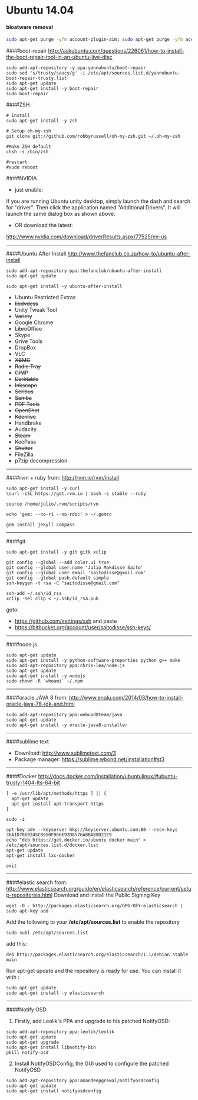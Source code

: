 Ubuntu 14.04
======

#### bloatware removal
```bash
sudo apt-get purge -yfm account-plugin-aim; sudo apt-get purge -yfm account-plugin-facebook; sudo apt-get purge -yfm account-plugin-flickr; sudo apt-get purge -yfm account-plugin-jabber; sudo apt-get purge -yfm account-plugin-salut; sudo apt-get purge -yfm account-plugin-twitter; sudo apt-get purge -yfm account-plugin-windows-live; sudo apt-get purge -yfm account-plugin-yahoo; sudo apt-get purge -yfm aisleriot; sudo apt-get purge -yfm brltty; sudo apt-get purge -yfm colord; sudo apt-get purge -yfm deja-dup; sudo apt-get purge -yfm deja-dup-backend-gvfs; sudo apt-get purge -yfm duplicity; sudo apt-get purge -yfm empathy; sudo apt-get purge -yfm empathy-common; sudo apt-get purge -yfm evolution-data-server-online-accounts; sudo apt-get purge -yfm example-content; sudo apt-get purge -yfm friends; sudo apt-get purge -yfm friends-dispatcher; sudo apt-get purge -yfm friends-facebook; sudo apt-get purge -yfm friends-twitter; sudo apt-get purge -yfm gnome-accessibility-themes; sudo apt-get purge -yfm gnome-contacts; sudo apt-get purge -yfm gnome-mahjongg; sudo apt-get purge -yfm gnome-mines; sudo apt-get purge -yfm gnome-orca; sudo apt-get purge -yfm gnome-screensaver; sudo apt-get purge -yfm gnome-sudoku; sudo apt-get purge -yfm gnome-video-effects; sudo apt-get purge -yfm gnomine; sudo apt-get purge -yfm landscape-common; sudo apt-get purge -yfm libfriends0; sudo apt-get purge -yfm libfriends0:amd64; sudo apt-get purge -yfm libreoffice-avmedia-backend-gstreamer; sudo apt-get purge -yfm libreoffice-base-core; sudo apt-get purge -yfm libreoffice-calc; sudo apt-get purge -yfm libreoffice-common; sudo apt-get purge -yfm libreoffice-core; sudo apt-get purge -yfm libreoffice-draw; sudo apt-get purge -yfm libreoffice-gnome; sudo apt-get purge -yfm libreoffice-gtk; sudo apt-get purge -yfm libreoffice-impress; sudo apt-get purge -yfm libreoffice-math; sudo apt-get purge -yfm libreoffice-ogltrans; sudo apt-get purge -yfm libreoffice-pdfimport; sudo apt-get purge -yfm libreoffice-presentation-minimizer; sudo apt-get purge -yfm libreoffice-style-galaxy; sudo apt-get purge -yfm libreoffice-style-human; sudo apt-get purge -yfm libreoffice-writer; sudo apt-get purge -yfm libsane; sudo apt-get purge -yfm libsane-common; sudo apt-get purge -yfm mcp-account-manager-uoa; sudo apt-get purge -yfm nautilus-sendto-empathy; sudo apt-get purge -yfm python3-uno; sudo apt-get purge -yfm rhythmbox; sudo apt-get purge -yfm rhythmbox-plugins; sudo apt-get purge -yfm rhythmbox-plugin-zeitgeist; sudo apt-get purge -yfm sane-utils; sudo apt-get purge -yfm shotwell; sudo apt-get purge -yfm shotwell-common; sudo apt-get purge -yfm telepathy-gabble; sudo apt-get purge -yfm telepathy-haze; sudo apt-get purge -yfm telepathy-idle; sudo apt-get purge -yfm telepathy-indicator; sudo apt-get purge -yfm telepathy-logger; sudo apt-get purge -yfm telepathy-mission-control-5; sudo apt-get purge -yfm telepathy-salut; sudo apt-get purge -yfm thunderbird; sudo apt-get purge -yfm thunderbird-gnome-support; sudo apt-get purge -yfm totem; sudo apt-get purge -yfm totem-common; sudo apt-get purge -yfm totem-mozilla; sudo apt-get purge -yfm totem-plugins; sudo apt-get purge -yfm unity-scope-audacious; sudo apt-get purge -yfm unity-scope-chromiumbookmarks; sudo apt-get purge -yfm unity-scope-clementine; sudo apt-get purge -yfm unity-scope-colourlovers; sudo apt-get purge -yfm unity-scope-devhelp; sudo apt-get purge -yfm unity-scope-firefoxbookmarks; sudo apt-get purge -yfm unity-scope-gdrive; sudo apt-get purge -yfm unity-scope-gmusicbrowser; sudo apt-get purge -yfm unity-scope-gourmet; sudo apt-get purge -yfm unity-scope-guayadeque; sudo apt-get purge -yfm unity-scope-manpages; sudo apt-get purge -yfm unity-scope-musicstores; sudo apt-get purge -yfm unity-scope-musique; sudo apt-get purge -yfm unity-scope-openclipart; sudo apt-get purge -yfm unity-scope-texdoc; sudo apt-get purge -yfm unity-scope-tomboy; sudo apt-get purge -yfm unity-scope-video-remote; sudo apt-get purge -yfm unity-scope-virtualbox; sudo apt-get purge -yfm unity-scope-yelp; sudo apt-get purge -yfm unity-scope-zotero
```



####boot-repair
http://askubuntu.com/questions/226061/how-to-install-the-boot-repair-tool-in-an-ubuntu-live-disc
```
sudo add-apt-repository -y ppa:yannubuntu/boot-repair
sudo sed 's/trusty/saucy/g' -i /etc/apt/sources.list.d/yannubuntu-boot-repair-trusty.list
sudo apt-get update
sudo apt-get install -y boot-repair
sudo boot-repair
```


####ZSH
```shell
# Install
sudo apt-get install -y zsh

# Setup oh-my-zsh
git clone git://github.com/robbyrussell/oh-my-zsh.git ~/.oh-my-zsh

#Make ZSH default
chsh -s /bin/zsh

#restart
#sudo reboot
```

####NVIDIA

 - just enable:


If you are running Ubuntu unity desktop, simply launch the dash and search for "driver". Then click the application named "Additional Drivers". It will launch the same dialog box as shown above.


 - OR download the latest:


http://www.nvidia.com/download/driverResults.aspx/77525/en-us

------------------------------
####Ubuntu After Install
http://www.thefanclub.co.za/how-to/ubuntu-after-install
```
sudo add-apt-repository ppa:thefanclub/ubuntu-after-install
sudo apt-get update

sudo apt-get install -y ubuntu-after-install
```

 - Ubuntu Restricted Extras
 - ~~libdvdcss~~
 - Unity Tweak Tool
 - ~~Variety~~
 - Google Chrome
 - ~~LibreOffice~~
 - Skype
 - Grive Tools
 - DropBox
 - VLC
 - ~~XBMC~~
 - ~~Radio Tray~~
 - ~~GIMP~~
 - ~~Darktable~~
 - ~~Inkscape~~
 - ~~Scribus~~
 - ~~Samba~~
 - ~~PDF Tools~~
 - ~~OpenShot~~
 - ~~Kdenlive~~
 - Handbrake
 - Audacity
 - ~~Steam~~
 - ~~KeePass~~
 - ~~Shutter~~
 - FileZilla
 - p7zip decompression


------------------------------
####rvm + ruby
from: http://rvm.io/rvm/install
```
sudo apt-get install -y curl
\curl -sSL https://get.rvm.io | bash -s stable --ruby

source /home/julio/.rvm/scripts/rvm

echo 'gem: --no-ri --no-rdoc' > ~/.gemrc

gem install jekyll compass
```

------------------------------
####git
```
sudo apt-get install -y git gitk xclip

git config --global --add color.ui true
git config --global user.name 'Julio Makdisse Saito'
git config --global user.email 'saitodisse@gmail.com'
git config --global push.default simple
ssh-keygen -t rsa -C "saitodisse@gmail.com"

ssh-add ~/.ssh/id_rsa
xclip -sel clip < ~/.ssh/id_rsa.pub
```
goto:
 - https://github.com/settings/ssh and paste
 - https://bitbucket.org/account/user/saitodisse/ssh-keys/


------------------------------
####node.js
```
sudo apt-get update
sudo apt-get install -y python-software-properties python g++ make
sudo add-apt-repository ppa:chris-lea/node.js
sudo apt-get update
sudo apt-get install -y nodejs
sudo chown -R `whoami` ~/.npm
```

------------------------------
####oracle JAVA 8
from: http://www.enqlu.com/2014/03/how-to-install-oracle-java-78-jdk-and.html
```
sudo add-apt-repository ppa:webupd8team/java
sudo apt-get update
sudo apt-get install -y oracle-java8-installer
```

------------------------------
####sublime text
 - Download: http://www.sublimetext.com/3
 - Package manager: https://sublime.wbond.net/installation#st3


------------------------------
####Docker
http://docs.docker.com/installation/ubuntulinux/#ubuntu-trusty-1404-lts-64-bit
```
[ -e /usr/lib/apt/methods/https ] || {
  apt-get update
  apt-get install apt-transport-https
}

sudo -i

apt-key adv --keyserver hkp://keyserver.ubuntu.com:80 --recv-keys 36A1D7869245C8950F966E92D8576A8BA88D21E9
echo "deb https://get.docker.io/ubuntu docker main" > /etc/apt/sources.list.d/docker.list
apt-get update
apt-get install lxc-docker

exit

```

------------------------------
####elastic search
from: http://www.elasticsearch.org/guide/en/elasticsearch/reference/current/setup-repositories.html
Download and install the Public Signing Key
```
wget -O - http://packages.elasticsearch.org/GPG-KEY-elasticsearch | sudo apt-key add -
```

Add the following to your **/etc/apt/sources.list** to enable the repository
```
sudo subl /etc/apt/sources.list
```
add this:
```
deb http://packages.elasticsearch.org/elasticsearch/1.1/debian stable main
```

Run apt-get update and the repository is ready for use. You can install it with :
```
sudo apt-get update
sudo apt-get install -y elasticsearch
```



------------------------------
####Notify OSD
1. Firstly, add Leolik's PPA and upgrade to his patched NotifyOSD:
```
sudo add-apt-repository ppa:leolik/leolik
sudo apt-get update
sudo apt-get upgrade
sudo apt-get install libnotify-bin
pkill notify-osd
```

2. Install NotifyOSDConfig, the GUI used to configure the patched NotifyOSD
```
sudo add-apt-repository ppa:amandeepgrewal/notifyosdconfig
sudo apt-get update
sudo apt-get install notifyosdconfig
```

